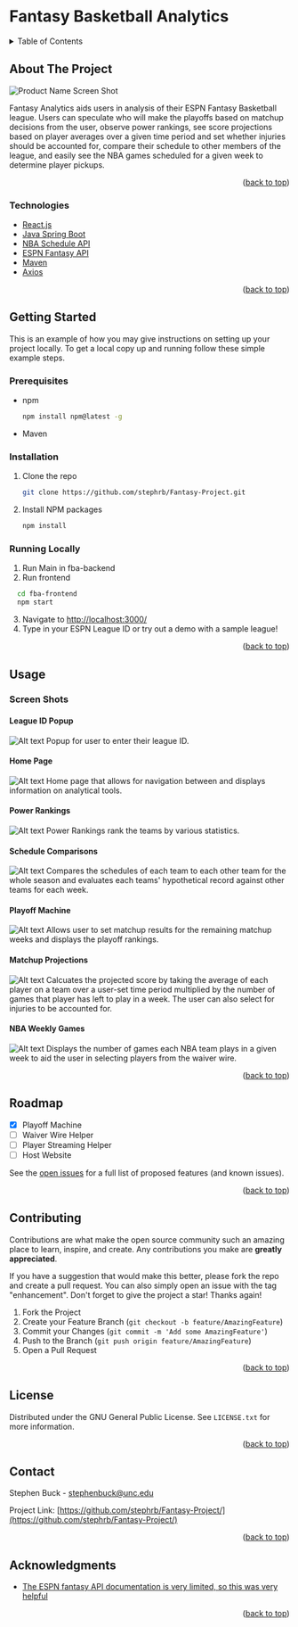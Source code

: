 # Fantasy Basketball Analytics
<!-- TABLE OF CONTENTS -->
<details>
  <summary>Table of Contents</summary>
  <ol>
    <li>
      <a href="#about-the-project">About The Project</a>
      <ul>
        <li><a href="#technologies">Technologies</a></li>
      </ul>
    </li>
    <li>
      <a href="#getting-started">Getting Started</a>
      <ul>
        <li><a href="#prerequisites">Prerequisites</a></li>
        <li><a href="#installation">Installation</a></li>
      </ul>
    </li>
    <li><a href="#usage">Usage</a></li>
    <li><a href="#roadmap">Roadmap</a></li>
    <li><a href="#contributing">Contributing</a></li>
    <li><a href="#license">License</a></li>
    <li><a href="#contact">Contact</a></li>
    <li><a href="#acknowledgments">Acknowledgments</a></li>
  </ol>
</details>



<!-- ABOUT THE PROJECT -->
## About The Project
![Product Name Screen Shot](fba-screenshots/title.png?raw=true)
<p> Fantasy Analytics aids users in analysis of their ESPN Fantasy Basketball league. Users can speculate who will make the playoffs based on matchup decisions from the user, observe power rankings, see score projections based on player averages over a given time period and set whether injuries should be accounted for, compare their schedule to other members of the league, and easily see the NBA games scheduled for a given week to determine player pickups. </p>
<p align="right">(<a href="#top">back to top</a>)</p>


### Technologies

* [React.js](https://reactjs.org/)
* [Java Spring Boot](https://spring.io/projects/spring-boot)
* [NBA Schedule API](https://write.corbpie.com/using-the-nba-schedule-api-with-php/)
* [ESPN Fantasy API](https://fantasy.espn.com/apis/v3/games/fba/)
* [Maven](https://maven.apache.org/)
* [Axios](https://axios-http.com/)


<p align="right">(<a href="#top">back to top</a>)</p>



<!-- GETTING STARTED -->
## Getting Started

This is an example of how you may give instructions on setting up your project locally.
To get a local copy up and running follow these simple example steps.

### Prerequisites

* npm
  ```sh
  npm install npm@latest -g
  ```
 * Maven

### Installation

1. Clone the repo
   ```sh
   git clone https://github.com/stephrb/Fantasy-Project.git
   ```
2. Install NPM packages
   ```sh
   npm install
   ```

### Running Locally
1. Run Main in fba-backend
2. Run frontend
 ```sh
   cd fba-frontend
   npm start
   ```
3. Navigate to [http://localhost:3000/](http://localhost:3000/)
4. Type in your ESPN League ID or try out a demo with a sample league!
<p align="right">(<a href="#top">back to top</a>)</p>



<!-- USAGE EXAMPLES -->
## Usage
### Screen Shots
#### League ID Popup
![Alt text](fba-screenshots/popup.png?raw=true "Popup")
Popup for user to enter their league ID.
#### Home Page
![Alt text](fba-screenshots/homepage.png?raw=true "Home Page")
Home page that allows for navigation between and displays information on analytical tools.
#### Power Rankings
![Alt text](fba-screenshots/powerrankings.png?raw=true "Power Rankings")
Power Rankings rank the teams by various statistics.
#### Schedule Comparisons
![Alt text](fba-screenshots/comparison.png?raw=true "Schedule Comparisons")
Compares the schedules of each team to each other team for the whole season and evaluates each teams' hypothetical record against other teams for each week.
#### Playoff Machine
![Alt text](fba-screenshots/playoffmachine.png?raw=true "Playoff Machine")
Allows user to set matchup results for the remaining matchup weeks and displays the playoff rankings.
#### Matchup Projections
![Alt text](fba-screenshots/projections.png?raw=true "Matchup Projections")
Calcuates the projected score by taking the average of each player on a team over a user-set time period multiplied by the number of games that player has left to play in a week. The user can also select for injuries to be accounted for.
#### NBA Weekly Games
![Alt text](fba-screenshots/nbagames.png?raw=true "NBA Weekly Games")
Displays the number of games each NBA team plays in a given week to aid the user in selecting players from the waiver wire.

<p align="right">(<a href="#top">back to top</a>)</p>



<!-- ROADMAP -->
## Roadmap

- [x] Playoff Machine
- [ ] Waiver Wire Helper
- [ ] Player Streaming Helper
- [ ] Host Website

See the [open issues](https://github.com/stephrb/Fantasy-Project/issues) for a full list of proposed features (and known issues).

<p align="right">(<a href="#top">back to top</a>)</p>



<!-- CONTRIBUTING -->
## Contributing

Contributions are what make the open source community such an amazing place to learn, inspire, and create. Any contributions you make are **greatly appreciated**.

If you have a suggestion that would make this better, please fork the repo and create a pull request. You can also simply open an issue with the tag "enhancement".
Don't forget to give the project a star! Thanks again!

1. Fork the Project
2. Create your Feature Branch (`git checkout -b feature/AmazingFeature`)
3. Commit your Changes (`git commit -m 'Add some AmazingFeature'`)
4. Push to the Branch (`git push origin feature/AmazingFeature`)
5. Open a Pull Request

<p align="right">(<a href="#top">back to top</a>)</p>



<!-- LICENSE -->
## License

Distributed under the GNU General Public License. See `LICENSE.txt` for more information.

<p align="right">(<a href="#top">back to top</a>)</p>



<!-- CONTACT -->
## Contact

Stephen Buck - stephenbuck@unc.edu

Project Link: [https://github.com/stephrb/Fantasy-Project/](https://github.com/stephrb/Fantasy-Project/)

<p align="right">(<a href="#top">back to top</a>)</p>



<!-- ACKNOWLEDGMENTS -->
## Acknowledgments

* [The ESPN fantasy API documentation is very limited, so this was very helpful](https://github.com/cwendt94/espn-api)

<p align="right">(<a href="#top">back to top</a>)</p>



<!-- MARKDOWN LINKS & IMAGES -->
<!-- https://www.markdownguide.org/basic-syntax/#reference-style-links -->
[product-screenshot]: images/screenshot.png
